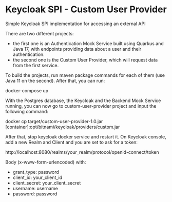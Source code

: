 # Keycloak SPI - Custom User Provider
Simple Keycloak SPI implementation for accessing an external API

There are two different projects: 
- the first one is an Authentication Mock Service built using Quarkus and Java 17, with endpoints providing data about a user and their authentication.
- the second one is the Custom User Provider, which will request data from the first service.

To build the projects, run maven package commands for each of them (use Java 11 on the second). After that, you can run: 

docker-compose up

With the Postgres database, the Keycloak and the Backend Mock Service running, you can now go to custom-user-provider project and input the following command:

docker cp target/custom-user-provider-1.0.jar [container]:opt/bitnami/keycloak/providers/custom.jar

After that, stop keycloak docker service and restart it. On Keycloak console, add a new Realm and Client and you are set to ask for a token:

http://localhost:8080/realms/your_realm/protocol/openid-connect/token

Body (x-www-form-urlencoded) with:

- grant_type: password
- client_id: your_client_id
- client_secret: your_client_secret
- username: username
- password: password

